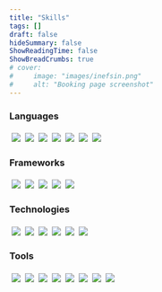 ```yaml
---
title: "Skills"
tags: []
draft: false
hideSummary: false
ShowReadingTime: false
ShowBreadCrumbs: true
# cover:
#     image: "images/inefsin.png"
#     alt: "Booking page screenshot"
---
```


### Languages

<div style="display: flex; flex-direction: row; flex-wrap: wrap">
    <img id="go" style="margin: 0.25rem" src="https://img.shields.io/badge/Go-00ADD8?style=for-the-badge&logo=go&logoColor=white" />
    <img id="typescript" style="margin: 0.25rem" src="https://img.shields.io/badge/TypeScript-007ACC?style=for-the-badge&logo=typescript&logoColor=white" /> 
    <img id="javascript" style="margin: 0.25rem" src="https://img.shields.io/badge/JavaScript-F7DF1E?style=for-the-badge&logo=javascript&logoColor=black" /> 
    <img id="java" style="margin: 0.25rem" src="https://img.shields.io/badge/Java-ED8B00?style=for-the-badge&logo=java&logoColor=white" /> 
    <img id="python" style="margin: 0.25rem" src="https://img.shields.io/badge/Python-3776AB?style=for-the-badge&logo=python&logoColor=white" /> 
    <img id="c" style="margin: 0.25rem" src="https://img.shields.io/badge/C-00599C?style=for-the-badge&logo=c&logoColor=white" /> 
    <img id="dart" style="margin: 0.25rem" src="https://img.shields.io/badge/Dart-0175C2?style=for-the-badge&logo=dart&logoColor=white" /> 
</div>

### Frameworks
<div style="display: flex; flex-direction: row; flex-wrap: wrap">
    <img id="angular" style="margin: 0.25rem" src="https://img.shields.io/badge/AngularJS-E23237?style=for-the-badge&logo=angularjs&logoColor=white" />
    <img id="serverless" style="margin: 0.25rem" src="https://img.shields.io/badge/Serverless-FD5750?style=for-the-badge&logo=Serverless&logoColor=white" />
    <img id="node" style="margin: 0.25rem" src="https://img.shields.io/badge/Node.js-339933?style=for-the-badge&logo=nodedotjs&logoColor=white" /> 
    <img id="nativescript" style="margin: 0.25rem" src="https://img.shields.io/badge/Nativescript-3655FF?style=for-the-badge&logo=Nativescript&logoColor=white" />
    <img id="flutter" style="margin: 0.25rem" src="https://img.shields.io/badge/Flutter-02569B?style=for-the-badge&logo=flutter&logoColor=white" />
</div>

### Technologies
<div style="display: flex; flex-direction: row; flex-wrap: wrap">
    <img id="aws" style="margin: 0.25rem" src="https://img.shields.io/badge/Amazon_AWS-232F3E?style=for-the-badge&logo=amazonaws&logoColor=white" />
    <img id="google" style="margin: 0.25rem" src="https://img.shields.io/badge/Google_Cloud-4285F4?style=for-the-badge&logo=google-cloud&logoColor=white" />
    <img id="git" style="margin: 0.25rem" src="https://img.shields.io/badge/Git-F05032?style=for-the-badge&logo=git&logoColor=white" />
    <img id="mongodb" style="margin: 0.25rem" src="https://img.shields.io/badge/MongoDB-4EA94B?style=for-the-badge&logo=mongodb&logoColor=white" />
    <img id="firebase" style="margin: 0.25rem" src="https://img.shields.io/badge/firebase-ffca28?style=for-the-badge&logo=firebase&logoColor=black" />
    <img id="mysql" style="margin: 0.25rem" src="https://img.shields.io/badge/MySQL-00000F?style=for-the-badge&logo=mysql&logoColor=white" />
</div>

### Tools
<div style="display: flex; flex-direction: row; flex-wrap: wrap">
    <img id="vscode" style="margin: 0.25rem" src="https://img.shields.io/badge/Visual_Studio_Code-0078D4?style=for-the-badge&logo=visual%20studio%20code&logoColor=white" />
    <img id="travis" style="margin: 0.25rem" src="https://img.shields.io/badge/travis_CI-3EAAAF?style=for-the-badge&logo=travisci&logoColor=white" />
    <img id="github" style="margin: 0.25rem" src="https://img.shields.io/badge/GitHub-100000?style=for-the-badge&logo=github&logoColor=white" />
    <img id="bitbucket" style="margin: 0.25rem" src="https://img.shields.io/badge/Bitbucket-330F63?style=for-the-badge&logo=bitbucket&logoColor=white" />
    <img id="linux" style="margin: 0.25rem" src="https://img.shields.io/badge/Linux-FCC624?style=for-the-badge&logo=linux&logoColor=black" />
    <img id="postman" style="margin: 0.25rem" src="https://img.shields.io/badge/Postman-FF6C37?style=for-the-badge&logo=Postman&logoColor=white" />
    <img id="latex" style="margin: 0.25rem" src="https://img.shields.io/badge/LaTeX-47A141?style=for-the-badge&logo=LaTeX&logoColor=white" />
    <img id="ngix" style="margin: 0.25rem" src="https://img.shields.io/badge/Nginx-009639?style=for-the-badge&logo=nginx&logoColor=white" />
</div>